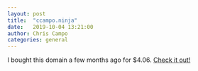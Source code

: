 ```yaml
---
layout: post
title:  "ccampo.ninja"
date:   2019-10-04 13:21:00
author: Chris Campo
categories: general
---
```


I bought this domain a few months ago for $4.06. [Check it out!](http://ccampo.ninja)
